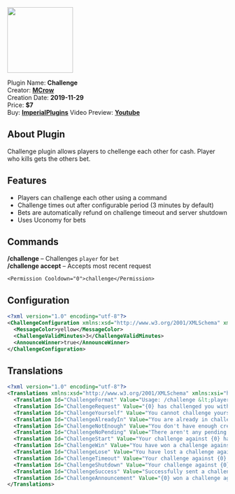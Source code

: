 <img src="/assets/images/Challenge.png" width="150" height="150" />

Plugin Name: **Challenge**  
Creator: [**MCrow**](steamcommunity.com/id/restoremonarchy)  
Creation Date: **2019-11-29**  
Price: **$7**  
Buy: [**ImperialPlugins**](https://imperialplugins.com/Products/Challenge)
Video Preview: [**Youtube**](https://youtu.be/zGa1GaED9hQ)

## About Plugin
Challenge plugin allows players to chellenge each other for cash. Player who kills gets the others bet.

## Features
* Players can challenge each other using a command
* Challenge times out after configurable period (3 minutes by default)
* Bets are automatically refund on challenge timeout and server shutdown 
* Uses Uconomy for bets


## Commands
**/challenge** *<player> <bet>* – Challenges `player` for `bet`    
**/challenge accept** – Accepts most recent request  
```
<Permission Cooldown="0">challenge</Permission>
```

## Configuration
```xml
<?xml version="1.0" encoding="utf-8"?>
<ChallengeConfiguration xmlns:xsd="http://www.w3.org/2001/XMLSchema" xmlns:xsi="http://www.w3.org/2001/XMLSchema-instance">
  <MessageColor>yellow</MessageColor>
  <ChallengeValidMinutes>3</ChallengeValidMinutes>
  <AnnounceWinner>true</AnnounceWinner>
</ChallengeConfiguration>
```

## Translations
```xml
<?xml version="1.0" encoding="utf-8"?>
<Translations xmlns:xsd="http://www.w3.org/2001/XMLSchema" xmlns:xsi="http://www.w3.org/2001/XMLSchema-instance">
  <Translation Id="ChallengeFormat" Value="Usage: /challenge &lt;player&gt; &lt;bet&gt;" />
  <Translation Id="ChallengeRequest" Value="{0} has challenged you with bet on {1} credits!" />
  <Translation Id="ChallengeYourself" Value="You cannot challenge yourself" />
  <Translation Id="ChallengeAlreadyIn" Value="You are already in challenge against {0}" />
  <Translation Id="ChallengeNotEnough" Value="You don't have enough credits to bet" />
  <Translation Id="ChallengeNoPending" Value="There aren't any pending challenges to you" />
  <Translation Id="ChallengeStart" Value="Your challenge against {0} has started. Winner gets {1} credits!" />
  <Translation Id="ChallengeWin" Value="You have won a challenge against {0} and received {1} bet!" />
  <Translation Id="ChallengeLose" Value="You have lost a challenge against {0} and lost {1} bet!" />
  <Translation Id="ChallengeTimeout" Value="Your challenge against {0} timed out! Your {1} bet goes back to you!" />
  <Translation Id="ChallengeShutdown" Value="Your challenge against {0} has has been canceled due to server shutdown!" />
  <Translation Id="ChallengeSuccess" Value="Successfully sent a challenge request to {0} on {1} bet!" />
  <Translation Id="ChallengeAnnouncement" Value="{0} won a challenge against {1}!" />
</Translations>
```